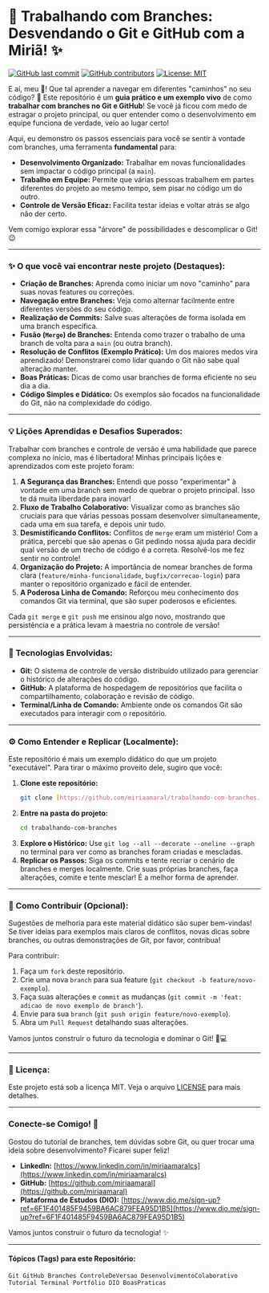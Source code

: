 # 🌳 Trabalhando com Branches: Desvendando o Git e GitHub com a Miriã! ✨

[![GitHub last commit](https://img.shields.io/github/last-commit/miriaamaral/trabalhando-com-branches)](https://github.com/miriaamaral/trabalhando-com-branches/commits/main)
[![GitHub contributors](https://img.shields.io/github/contributors/miriaamaral/trabalhando-com-branches)](https://github.com/miriaamaral/trabalhando-com-branches/graphs/contributors)
[![License: MIT](https://img.shields.io/badge/License-MIT-yellow.svg)](https://opensource.org/licenses/MIT)

E aí, meu 🐙! Que tal aprender a navegar em diferentes "caminhos" no seu código? 🧭 Este repositório é um **guia prático e um exemplo vivo** de como **trabalhar com branches no Git e GitHub**! Se você já ficou com medo de estragar o projeto principal, ou quer entender como o desenvolvimento em equipe funciona de verdade, veio ao lugar certo!

Aqui, eu demonstro os passos essenciais para você se sentir à vontade com branches, uma ferramenta **fundamental** para:

* **Desenvolvimento Organizado:** Trabalhar em novas funcionalidades sem impactar o código principal (a `main`).
* **Trabalho em Equipe:** Permite que várias pessoas trabalhem em partes diferentes do projeto ao mesmo tempo, sem pisar no código um do outro.
* **Controle de Versão Eficaz:** Facilita testar ideias e voltar atrás se algo não der certo.

Vem comigo explorar essa "árvore" de possibilidades e descomplicar o Git! 😉

---

### **✨ O que você vai encontrar neste projeto (Destaques):**

* **Criação de Branches:** Aprenda como iniciar um novo "caminho" para suas novas features ou correções.
* **Navegação entre Branches:** Veja como alternar facilmente entre diferentes versões do seu código.
* **Realização de Commits:** Salve suas alterações de forma isolada em uma branch específica.
* **Fusão (`Merge`) de Branches:** Entenda como trazer o trabalho de uma branch de volta para a `main` (ou outra branch).
* **Resolução de Conflitos (Exemplo Prático):** Um dos maiores medos vira aprendizado! Demonstrarei como lidar quando o Git não sabe qual alteração manter.
* **Boas Práticas:** Dicas de como usar branches de forma eficiente no seu dia a dia.
* **Código Simples e Didático:** Os exemplos são focados na funcionalidade do Git, não na complexidade do código.

---

### **💡 Lições Aprendidas e Desafios Superados:**

Trabalhar com branches e controle de versão é uma habilidade que parece complexa no início, mas é libertadora! Minhas principais lições e aprendizados com este projeto foram:

1.  **A Segurança das Branches:** Entendi que posso "experimentar" à vontade em uma branch sem medo de quebrar o projeto principal. Isso te dá muita liberdade para inovar!
2.  **Fluxo de Trabalho Colaborativo:** Visualizar como as branches são cruciais para que várias pessoas possam desenvolver simultaneamente, cada uma em sua tarefa, e depois unir tudo.
3.  **Desmistificando Conflitos:** Conflitos de `merge` eram um mistério! Com a prática, percebi que são apenas o Git pedindo nossa ajuda para decidir qual versão de um trecho de código é a correta. Resolvê-los me fez sentir no controle!
4.  **Organização do Projeto:** A importância de nomear branches de forma clara (`feature/minha-funcionalidade`, `bugfix/correcao-login`) para manter o repositório organizado e fácil de entender.
5.  **A Poderosa Linha de Comando:** Reforçou meu conhecimento dos comandos Git via terminal, que são super poderosos e eficientes.

Cada `git merge` e `git push` me ensinou algo novo, mostrando que persistência e a prática levam à maestria no controle de versão!

---

### **🚀 Tecnologias Envolvidas:**

* **Git:** O sistema de controle de versão distribuído utilizado para gerenciar o histórico de alterações do código.
* **GitHub:** A plataforma de hospedagem de repositórios que facilita o compartilhamento, colaboração e revisão de código.
* **Terminal/Linha de Comando:** Ambiente onde os comandos Git são executados para interagir com o repositório.

---

### **⚙️ Como Entender e Replicar (Localmente):**

Este repositório é mais um exemplo didático do que um projeto "executável". Para tirar o máximo proveito dele, sugiro que você:

1.  **Clone este repositório:**
    ```bash
    git clone [https://github.com/miriaamaral/trabalhando-com-branches.git](https://github.com/miriaamaral/trabalhando-com-branches.git)
    ```
2.  **Entre na pasta do projeto:**
    ```bash
    cd trabalhando-com-branches
    ```
3.  **Explore o Histórico:** Use `git log --all --decorate --oneline --graph` no terminal para ver como as branches foram criadas e mescladas.
4.  **Replicar os Passos:** Siga os commits e tente recriar o cenário de branches e merges localmente. Crie suas próprias branches, faça alterações, comite e tente mesclar! É a melhor forma de aprender.

---

### **🤝 Como Contribuir (Opcional):**

Sugestões de melhoria para este material didático são super bem-vindas! Se tiver ideias para exemplos mais claros de conflitos, novas dicas sobre branches, ou outras demonstrações de Git, por favor, contribua!

Para contribuir:

1.  Faça um `fork` deste repositório.
2.  Crie uma nova `branch` para sua feature (`git checkout -b feature/novo-exemplo`).
3.  Faça suas alterações e `commit` as mudanças (`git commit -m 'feat: adicao de novo exemplo de branch'`).
4.  Envie para sua `branch` (`git push origin feature/novo-exemplo`).
5.  Abra um `Pull Request` detalhando suas alterações.

Vamos juntos construir o futuro da tecnologia e dominar o Git! 🚀💻

---

### **📝 Licença:**

Este projeto está sob a licença MIT. Veja o arquivo [LICENSE](LICENSE) para mais detalhes.

---

### **Conecte-se Comigo! 👋**

Gostou do tutorial de branches, tem dúvidas sobre Git, ou quer trocar uma ideia sobre desenvolvimento? Ficarei super feliz!

* **LinkedIn:** [https://www.linkedin.com/in/miriaamaralcs](https://www.linkedin.com/in/miriaamaralcs)
* **GitHub:** [https://github.com/miriaamaral](https://github.com/miriaamaral)
* **Plataforma de Estudos (DIO):** [https://www.dio.me/sign-up?ref=6F1F401485F9459BA6AC879FEA95D1B5](https://www.dio.me/sign-up?ref=6F1F401485F9459BA6AC879FEA95D1B5)

Vamos juntos construir o futuro da tecnologia! ✨

---

#### **Tópicos (Tags) para este Repositório:**

`Git GitHub Branches ControleDeVersao DesenvolvimentoColaborativo Tutorial Terminal Portfólio DIO BoasPraticas`